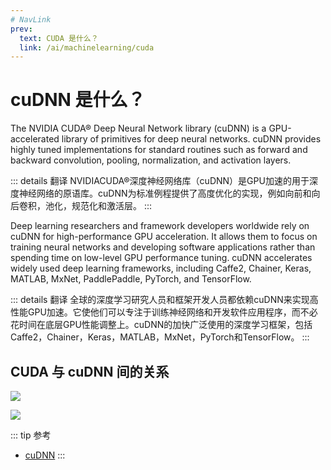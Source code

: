 ```yaml
---
# NavLink
prev:
  text: CUDA 是什么？
  link: /ai/machinelearning/cuda
---
```


# cuDNN 是什么？

The NVIDIA CUDA® Deep Neural Network library (cuDNN) is a GPU-accelerated library of primitives for deep neural networks. cuDNN provides highly tuned implementations for standard routines such as forward and backward convolution, pooling, normalization, and activation layers.

::: details 翻译
NVIDIACUDA®深度神经网络库（cuDNN）是GPU加速的用于深度神经网络的原语库。cuDNN为标准例程提供了高度优化的实现，例如向前和向后卷积，池化，规范化和激活层。
:::

Deep learning researchers and framework developers worldwide rely on cuDNN for high-performance GPU acceleration. It allows them to focus on training neural networks and developing software applications rather than spending time on low-level GPU performance tuning. cuDNN accelerates widely used deep learning frameworks, including Caffe2, Chainer, Keras, MATLAB, MxNet, PaddlePaddle, PyTorch, and TensorFlow.

::: details 翻译
全球的深度学习研究人员和框架开发人员都依赖cuDNN来实现高性能GPU加速。它使他们可以专注于训练神经网络和开发软件应用程序，而不必花时间在底层GPU性能调整上。cuDNN的加快广泛使用的深度学习框架，包括Caffe2，Chainer，Keras，MATLAB，MxNet，PyTorch和TensorFlow。
:::

## CUDA 与 cuDNN 间的关系

![](/images/cudnn/02.png)

![](/images/cudnn/01.png)

::: tip 参考
* [cuDNN](https://developer.nvidia.com/cudnn)
:::


